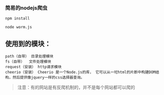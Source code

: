 ### 简易的nodejs爬虫 

	npm install 

	node worm.js

## 使用到的模块：
	path（自带） 目录处理模块
	fs（自带）  文件处理模块
	request（安装） http请求模块
	cheerio（安装） Cheerio 是一个Node.js的库， 它可以从一坨html的片断中构建DOM结构，然后提供像jquery一样的css选择器查询。
	

> 注意：有的网站是有反爬机制的，并不是每个网站都可以爬的